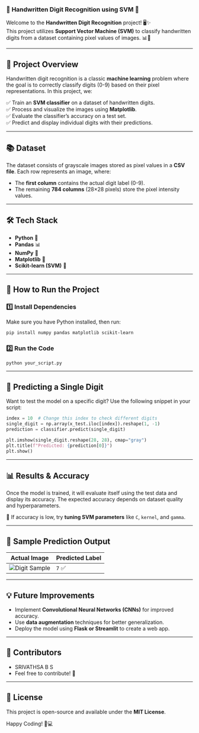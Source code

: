 ### 🔋 **Handwritten Digit Recognition using SVM** 🚀  

Welcome to the **Handwritten Digit Recognition** project! 🖥️✨  
This project utilizes **Support Vector Machine (SVM)** to classify handwritten digits from a dataset containing pixel values of images. 📊🎨  

---

## 📌 **Project Overview**  
Handwritten digit recognition is a classic **machine learning** problem where the goal is to correctly classify digits (0-9) based on their pixel representations. In this project, we:  

✅ Train an **SVM classifier** on a dataset of handwritten digits.  
✅ Process and visualize the images using **Matplotlib**.  
✅ Evaluate the classifier’s accuracy on a test set.  
✅ Predict and display individual digits with their predictions.  

---

## 📚 **Dataset**  
The dataset consists of grayscale images stored as pixel values in a **CSV file**. Each row represents an image, where:  

- The **first column** contains the actual digit label (0-9).  
- The remaining **784 columns** (28×28 pixels) store the pixel intensity values.  

---

## 🛠️ **Tech Stack**  
- **Python** 🐍  
- **Pandas** 📊  
- **NumPy** 🔢  
- **Matplotlib** 🎨  
- **Scikit-learn (SVM)** 🤖  

---

## 🚀 **How to Run the Project**  
### 1️⃣ **Install Dependencies**  
Make sure you have Python installed, then run:  
```bash
pip install numpy pandas matplotlib scikit-learn
```

### 2️⃣ **Run the Code**  
```bash
python your_script.py
```

---

## 🎯 **Predicting a Single Digit**  
Want to test the model on a specific digit? Use the following snippet in your script:  
```python
index = 10  # Change this index to check different digits
single_digit = np.array(x_test.iloc[index]).reshape(1, -1)
prediction = classifier.predict(single_digit)

plt.imshow(single_digit.reshape(28, 28), cmap="gray")
plt.title(f"Predicted: {prediction[0]}")
plt.show()
```

---

## 📊 **Results & Accuracy**  
Once the model is trained, it will evaluate itself using the test data and display its accuracy. The expected accuracy depends on dataset quality and hyperparameters.  

🔹 If accuracy is low, try **tuning SVM parameters** like `C`, `kernel`, and `gamma`.  

---

## 🎨 **Sample Prediction Output**  
| **Actual Image** | **Predicted Label** |
|-----------------|------------------|
| ![Digit Sample](https://raw.githubusercontent.com/myleott/mnist_png/master/mnist_png/testing/7/1.png) | `7` ✅ |

---

## 💡 **Future Improvements**  
- Implement **Convolutional Neural Networks (CNNs)** for improved accuracy.  
- Use **data augmentation** techniques for better generalization.  
- Deploy the model using **Flask or Streamlit** to create a web app.  

---

## 🌟 **Contributors**  
- SRIVATHSA B S
- Feel free to contribute! 🌟  

---

## 📢 **License**  
This project is open-source and available under the **MIT License**.  

Happy Coding! 🚀💻

